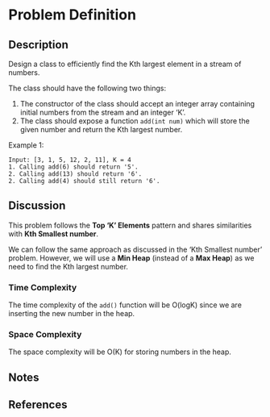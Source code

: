 # Problem Definition

## Description

Design a class to efficiently find the Kth largest element in a stream of numbers.

The class should have the following two things:

1. The constructor of the class should accept an integer array containing initial numbers from the stream and an integer ‘K’.
2. The class should expose a function `add(int num)` which will store the given number and return the Kth largest number.

Example 1:

```plaintext
Input: [3, 1, 5, 12, 2, 11], K = 4
1. Calling add(6) should return '5'.
2. Calling add(13) should return '6'.
2. Calling add(4) should still return '6'.
```

## Discussion

This problem follows the **Top ‘K’ Elements** pattern and shares similarities with **Kth Smallest number**.

We can follow the same approach as discussed in the ‘Kth Smallest number’ problem. However, we will use a **Min Heap** (instead of a **Max Heap**) as we need to find the Kth largest number.

### Time Complexity

The time complexity of the `add()` function will be O(logK) since we are inserting the new number in the heap.

### Space Complexity

The space complexity will be O(K) for storing numbers in the heap.

## Notes

## References
